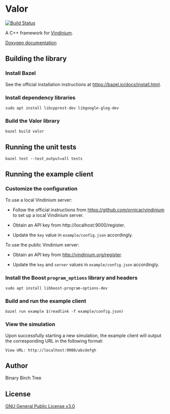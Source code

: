 Valor
=====

[![Build Status](https://travis-ci.org/binarybirchtree/valor.svg)](https://travis-ci.org/binarybirchtree/valor)

A C++ framework for [Vindinium](http://vindinium.org).

[Doxygen documentation](https://binarybirchtree.github.io/valor/annotated.html)

## Building the library

### Install Bazel

See the official installation instructions at https://bazel.io/docs/install.html.

### Install dependency libraries

```Shell
sudo apt install libcpprest-dev libgoogle-glog-dev
```

### Build the Valor library

```Shell
bazel build valor
```

## Running the unit tests

```Shell
bazel test --test_output=all tests
```

## Running the example client

### Customize the configuration

To use a local Vindinium server:

* Follow the official instructions from https://github.com/ornicar/vindinium to set up a local Vindinium server.

* Obtain an API key from http://localhost:9000/register.

* Update the `key` value in `example/config.json` accordingly.

To use the public Vindinium server:

* Obtain an API key from http://vindinium.org/register.

* Update the `key` and `server` values in `example/config.json` accordingly.

### Install the Boost `program_options` library and headers

```Shell
sudo apt install libboost-program-options-dev
```

### Build and run the example client

```Shell
bazel run example $(readlink -f example/config.json)
```

### View the simulation

Upon successfully starting a new simulation, the example client will output the corresponding URL in the following format:

```
View URL: http://localhost:9000/abcdefgh
```

## Author

Binary Birch Tree

## License

[GNU General Public License v3.0](https://www.gnu.org/licenses/gpl-3.0.html)
